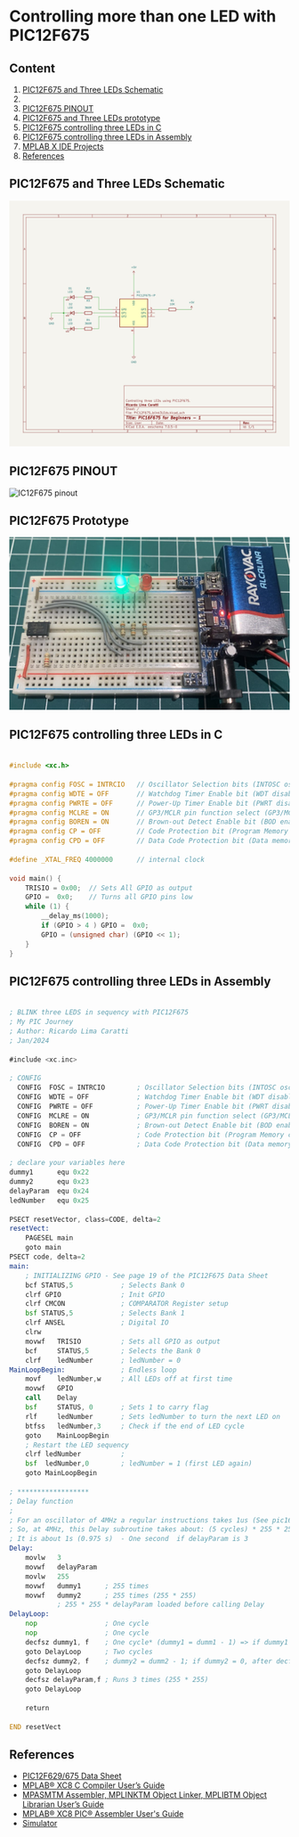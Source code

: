 # Controlling more than one LED with PIC12F675 


## Content

1. [PIC12F675 and Three LEDs Schematic](#pic12f675-and-three-leds-schematic)
2. [](./KiCad/)
3. [PIC12F675 PINOUT](#pic12f675-pinout)
4. [PIC12F675 and Three LEDs prototype](#pic12f675-prototype)
5. [PIC12F675 controlling three LEDs in C](#pic12f675-controlling-three-leds-in-c)
6. [PIC12F675 controlling three LEDs in Assembly](#pic12f675-controlling-three-leds-in-assembly)
7. [MPLAB X IDE Projects](./MPLAB_EXAMPLES/)
8. [References](#references)



## PIC12F675 and Three LEDs Schematic


![Schematic PIC12F675 controlling e LEDs](./schematic_pic12f675_3LEDS.jpg)

## PIC12F675 PINOUT

![IC12F675 pinout](../../images/PIC12F675_PINOUT.png)


## PIC12F675 Prototype

![PIC12F675 Prototype](./protoboard_02_pic12f675.jpg)



## PIC12F675 controlling three LEDs in C 

```cpp

#include <xc.h>

#pragma config FOSC = INTRCIO   // Oscillator Selection bits (INTOSC oscillator: I/O function on GP4/OSC2/CLKOUT pin, I/O function on GP5/OSC1/CLKIN)
#pragma config WDTE = OFF       // Watchdog Timer Enable bit (WDT disabled)
#pragma config PWRTE = OFF      // Power-Up Timer Enable bit (PWRT disabled)
#pragma config MCLRE = ON       // GP3/MCLR pin function select (GP3/MCLR pin function is MCLR)
#pragma config BOREN = ON       // Brown-out Detect Enable bit (BOD enabled)
#pragma config CP = OFF         // Code Protection bit (Program Memory code protection is disabled)
#pragma config CPD = OFF        // Data Code Protection bit (Data memory code protection is disabled)

#define _XTAL_FREQ 4000000      // internal clock

void main() {
    TRISIO = 0x00;  // Sets All GPIO as output 
    GPIO =  0x0;    // Turns all GPIO pins low
    while (1) {
        __delay_ms(1000);
        if (GPIO > 4 ) GPIO =  0x0;
        GPIO = (unsigned char) (GPIO << 1);
    }
}

```


## PIC12F675 controlling three LEDs in Assembly 

```asm

; BLINK three LEDS in sequency with PIC12F675
; My PIC Journey   
; Author: Ricardo Lima Caratti
; Jan/2024
    
#include <xc.inc>

; CONFIG
  CONFIG  FOSC = INTRCIO        ; Oscillator Selection bits (INTOSC oscillator: I/O function on GP4/OSC2/CLKOUT pin, I/O function on GP5/OSC1/CLKIN)
  CONFIG  WDTE = OFF            ; Watchdog Timer Enable bit (WDT disabled)
  CONFIG  PWRTE = OFF           ; Power-Up Timer Enable bit (PWRT disabled)
  CONFIG  MCLRE = ON            ; GP3/MCLR pin function select (GP3/MCLR pin function is MCLR)
  CONFIG  BOREN = ON            ; Brown-out Detect Enable bit (BOD enabled)
  CONFIG  CP = OFF              ; Code Protection bit (Program Memory code protection is disabled)
  CONFIG  CPD = OFF             ; Data Code Protection bit (Data memory code protection is disabled) 
  
; declare your variables here
dummy1	    equ 0x22 
dummy2	    equ 0x23 
delayParam  equ 0x24 
ledNumber   equ 0x25  
    
PSECT resetVector, class=CODE, delta=2
resetVect:
    PAGESEL main
    goto main
PSECT code, delta=2
main:
    ; INITIALIZING GPIO - See page 19 of the PIC12F675 Data Sheet
    bcf STATUS,5	        ; Selects Bank 0
    clrf GPIO		        ; Init GPIO  
    clrf CMCON		        ; COMPARATOR Register setup
    bsf STATUS,5	        ; Selects Bank 1  
    clrf ANSEL		        ; Digital IO  
    clrw
    movwf   TRISIO	        ; Sets all GPIO as output   
    bcf	    STATUS,5	    ; Selects the Bank 0		
    clrf    ledNumber	    ; ledNumber = 0
MainLoopBegin:		        ; Endless loop
    movf    ledNumber,w	    ; All LEDs off at first time
    movwf   GPIO	    
    call    Delay
    bsf	    STATUS, 0	    ; Sets 1 to carry flag	
    rlf	    ledNumber	    ; Sets ledNumber to turn the next LED on    
    btfss   ledNumber,3	    ; Check if the end of LED cycle 
    goto    MainLoopBegin
    ; Restart the LED sequency
    clrf ledNumber	        ;  
    bsf  ledNumber,0	    ; ledNumber = 1 (first LED again) 
    goto MainLoopBegin
     
; ******************
; Delay function
;
; For an oscillator of 4MHz a regular instructions takes 1us (See pic16f628a Datasheet, page 117).      
; So, at 4MHz, this Delay subroutine takes about: (5 cycles) * 255 * 255 * delayParam * 0.000001 (second)  
; It is about 1s (0.975 s)  - One second  if delayParam is 3
Delay:  
    movlw   3
    movwf   delayParam
    movlw   255
    movwf   dummy1      ; 255 times
    movwf   dummy2      ; 255 times (255 * 255)
			; 255 * 255 * delayParam loaded before calling Delay    
DelayLoop:    
    nop                 ; One cycle
    nop                 ; One cycle
    decfsz dummy1, f    ; One cycle* (dummy1 = dumm1 - 1) => if dummy1 is 0, after decfsz, it will be 255
    goto DelayLoop      ; Two cycles
    decfsz dummy2, f    ; dummy2 = dumm2 - 1; if dummy2 = 0, after decfsz, it will be 255
    goto DelayLoop
    decfsz delayParam,f ; Runs 3 times (255 * 255)		 
    goto DelayLoop
    
    return 
    
END resetVect


```

## References

* [PIC12F629/675 Data Sheet](https://ww1.microchip.com/downloads/en/devicedoc/41190c.pdf)
* [MPLAB® XC8 C Compiler User’s Guide](https://ww1.microchip.com/downloads/en/devicedoc/50002053g.pdf)
* [MPASMTM Assembler, MPLINKTM Object Linker, MPLIBTM Object Librarian User’s Guide](https://ww1.microchip.com/downloads/en/DeviceDoc/33014L.pdf)
* [MPLAB® XC8 PIC® Assembler User's Guide](https://ww1.microchip.com/downloads/en/DeviceDoc/MPLAB%20XC8%20PIC%20Assembler%20User%27s%20Guide%2050002974A.pdf)
* [Simulator](https://onlinedocs.microchip.com/pr/GUID-240F27AA-C615-4705-B68C-6E434B126B47-en-US-1/index.html?GUID-95DA81C7-47DF-4C86-BC12-0D9D018909C3)










